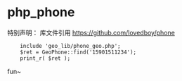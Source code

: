 # php_phone


特别声明：
库文件引用 https://github.com/lovedboy/phone



		include 'geo_lib/phone_geo.php';
		$ret = GeoPhone::find('15901511234');
		print_r( $ret );

fun~